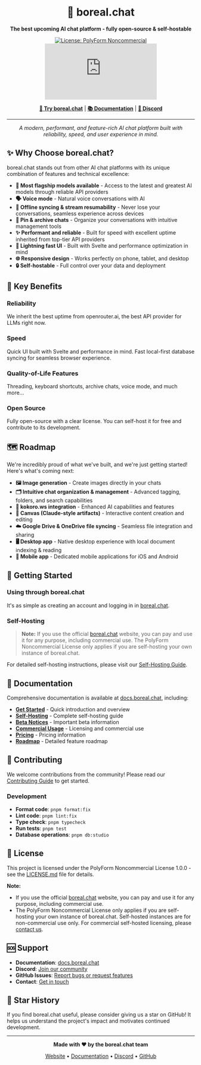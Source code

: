 <div align="center">

# 🌌 boreal.chat

**The best upcoming AI chat platform - fully open-source & self-hostable**

[![License: PolyForm Noncommercial](https://img.shields.io/badge/License-PolyForm%20Noncommercial-blue.svg)](LICENSE.md)
[![GitHub Release](https://img.shields.io/github/v/release/wosherco/boreal.chat?color=green)](https://github.com/wosherco/boreal.chat/releases)

[**🚀 Try boreal.chat**](https://boreal.chat) | [**📚 Documentation**](https://docs.boreal.chat) | [**💬 Discord**](https://discord.gg/boreal-chat)

---

_A modern, performant, and feature-rich AI chat platform built with reliability, speed, and user experience in mind._

</div>

## ✨ Why Choose boreal.chat?

boreal.chat stands out from other AI chat platforms with its unique combination of features and technical excellence:

- **🧠 Most flagship models available** - Access to the latest and greatest AI models through reliable API providers
- **🗣️ Voice mode** - Natural voice conversations with AI
- **🔌 Offline syncing & stream resumability** - Never lose your conversations, seamless experience across devices
- **📌 Pin & archive chats** - Organize your conversations with intuitive management tools
- **✨ Performant and reliable** - Built for speed with excellent uptime inherited from top-tier API providers
- **🚀 Lightning fast UI** - Built with Svelte and performance optimization in mind
- **🌐 Responsive design** - Works perfectly on phone, tablet, and desktop
- **🔒 Self-hostable** - Full control over your data and deployment

## 🎯 Key Benefits

### Reliability

We inherit the best uptime from openrouter.ai, the best API provider for LLMs right now.

### Speed

Quick UI built with Svelte and performance in mind. Fast local-first database syncing for seamless browser experience.

### Quality-of-Life Features

Threading, keyboard shortcuts, archive chats, voice mode, and much more...

### Open Source

Fully open-source with a clear license. You can self-host it for free and contribute to its development.

## 🗺️ Roadmap

We're incredibly proud of what we've built, and we're just getting started! Here's what's coming next:

- **🖼️ Image generation** - Create images directly in your chats
- **🗂️ Intuitive chat organization & management** - Advanced tagging, folders, and search capabilities
- **🔗 kokoro.ws integration** - Enhanced AI capabilities and features
- **🎨 Canvas (Claude-style artifacts)** - Interactive content creation and editing
- **☁️ Google Drive & OneDrive file syncing** - Seamless file integration and sharing
- **🖥️ Desktop app** - Native desktop experience with local document indexing & reading
- **📱 Mobile app** - Dedicated mobile applications for iOS and Android

## 🚀 Getting Started

### Using through boreal.chat

It's as simple as creating an account and logging in in [boreal.chat](https://boreal.chat).

### Self-Hosting

> **Note:** If you use the official [boreal.chat](https://boreal.chat) website, you can pay and use it for any purpose, including commercial use. The PolyForm Noncommercial License only applies if you are self-hosting your own instance of boreal.chat.

For detailed self-hosting instructions, please visit our [Self-Hosting Guide](https://docs.boreal.chat/beta-docs/self-hosting/).

## 📖 Documentation

Comprehensive documentation is available at [docs.boreal.chat](https://docs.boreal.chat), including:

- [**Get Started**](https://docs.boreal.chat/beta-docs/) - Quick introduction and overview
- [**Self-Hosting**](https://docs.boreal.chat/beta-docs/self-hosting/) - Complete self-hosting guide
- [**Beta Notices**](https://docs.boreal.chat/beta-docs/beta-notices/) - Important beta information
- [**Commercial Usage**](https://docs.boreal.chat/beta-docs/commercial-usage/) - Licensing and commercial use
- [**Pricing**](https://docs.boreal.chat/beta-docs/pricing/) - Pricing information
- [**Roadmap**](https://docs.boreal.chat/beta-docs/roadmap/) - Detailed feature roadmap

## 🤝 Contributing

We welcome contributions from the community! Please read our [Contributing Guide](CONTRIBUTING.md) to get started.

### Development

- **Format code**: `pnpm format:fix`
- **Lint code**: `pnpm lint:fix`
- **Type check**: `pnpm typecheck`
- **Run tests**: `pnpm test`
- **Database operations**: `pnpm db:studio`

## 📄 License

This project is licensed under the PolyForm Noncommercial License 1.0.0 - see the [LICENSE.md](LICENSE.md) file for details.

**Note:**

- If you use the official [boreal.chat](https://boreal.chat) website, you can pay and use it for any purpose, including commercial use.
- The PolyForm Noncommercial License only applies if you are self-hosting your own instance of boreal.chat. Self-hosted instances are for non-commercial use only. For commercial self-hosted licensing, please [contact us](https://docs.boreal.chat/beta-docs/contact/).

## 🆘 Support

- **Documentation**: [docs.boreal.chat](https://docs.boreal.chat)
- **Discord**: [Join our community](https://discord.gg/boreal-chat)
- **GitHub Issues**: [Report bugs or request features](https://github.com/your-org/boreal.chat/issues)
- **Contact**: [Get in touch](https://docs.boreal.chat/beta-docs/contact/)

## 🌟 Star History

If you find boreal.chat useful, please consider giving us a star on GitHub! It helps us understand the project's impact and motivates continued development.

---

<div align="center">

**Made with ❤️ by the boreal.chat team**

[Website](https://boreal.chat) • [Documentation](https://docs.boreal.chat) • [Discord](https://discord.com/invite/knDFUB5UtU) • [GitHub](https://github.com/wosherco/boreal.chat)

</div>
